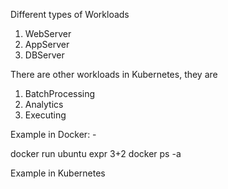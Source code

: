 Different types of Workloads
1. WebServer
2. AppServer
3. DBServer

There are other workloads in Kubernetes, they are
1. BatchProcessing
2. Analytics
3. Executing

Example in Docker: - 

docker run ubuntu expr 3+2
docker ps -a

Example in Kubernetes


